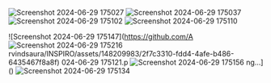![Screenshot 2024-06-29 175027](https://github.com/Arvindsaura/INSPIRO/assets/148209983/e4edeaf8-c759-4a5f-a942-2a69f2724f95)
![Screenshot 2024-06-29 175037](https://github.com/Arvindsaura/INSPIRO/assets/148209983/e1f498d4-dd42-48ed-a37d-77d364ad00e2)
![Screenshot 2024-06-29 175102](https://github.com/Arvindsaura/INSPIRO/assets/148209983/9af7246e-9501-4233-98f0-7043c543170b)
![Screenshot 2024-06-29 175110](https://github.com/Arvindsaura/INSPIRO/assets/148209983/673e5ea8-3e97-49a6-9702-6dc25f6a8cb2)

![Screenshot 2024-06-29 175147](https://github.com/A
![Screenshot 2024-06-29 175216](https://github.com/Arvindsaura/INSPIRO/assets/148209983/81d9b97a-317a-47b1-a165-7cc33c6edecf)
rvindsaura/INSPIRO/assets/148209983/2f7c3310-fdd4-4afe-b486-6435467f8a8f)
024-06-29 175121.p
![Screenshot 2024-06-29 175156](https://github.com/Arvindsaura/INSPIRO/assets/148209983/32ad7568-7f08-4a0b-b59f-314d1533cb61)
ng…]()
![Screenshot 2024-06-29 175134](https://github.com/Arvindsaura/INSPIRO/assets/148209983/5c13647f-a1d7-4945-ad14-afacbd47e6f1)
